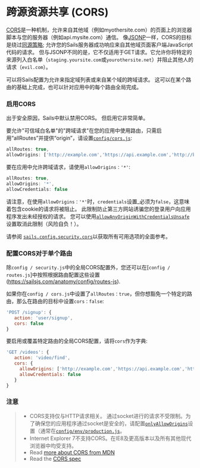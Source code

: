 # 跨源资源共享 (CORS)

<!--
Every Sails app comes ready to handle AJAX requests from a web page on the same domain.  But what if you need to handle AJAX requests
originating from other domains?
-->

[CORS](http://en.wikipedia.org/wiki/Cross-origin_resource_sharing)是一种机制，允许来自其他域（例如myothersite.com）的页面上的浏览器脚本与您的服务器（例如api.mysite.com）通信。 像[JSONP](https://en.wikipedia.org/wiki/JSONP)一样，CORS的目标是绕过[同源策略](http://en.wikipedia.org/wiki/Same-origin_policy); 允许您的Sails服务器成功响应来自其他域页面客户端JavaScript代码的请求。 但与JSONP不同的是，它不仅适用于GET请求。它允许你将特定的来源列入白名单（`staging.yoursite.com`或`yourothersite.net`）并阻止其他人的请求（`evil.com`）。

可以将Sails配置为允许来指定域列表或来自某个域的跨域请求。 这可以在某个路由的基础上完成，也可以针对应用中的每个路由全局完成。

### 启用CORS

出于安全原因，Sails中默认禁用CORS。 但启用它非常简单。

要允许"可信域白名单"的"跨域请求"在您的应用中使用路由，只需启用“allRoutes”并提供“origin”，请设置[`config/cors.js`](https://sailsjs.com/docs/reference/configuration/sails-config-cors):

```javascript
allRoutes: true,
allowOrigins: ['http://example.com','https://api.example.com','http://blog.example.com:1337','https://foo.com:8888']
```

要在应用中允许跨域请求，请使用`allowOrigins：'*'`:

```javascript
allRoutes: true,
allowOrigins: '*',
allowCredentials: false
```
请注意，在使用`allowOrigins：'*'`时，`credentials`设置_必须为`false`，这意味着包含cookie的请求将被阻止。 此限制防止第三方网站诱骗您的登录用户向应用程序发出未经授权的请求。 您可以使用[`allowAnyOriginWithCredentialsUnsafe`](https://sailsjs.com/docs/reference/configuration/sails-config-security-cors)设置取消此限制（风险自负！）。


请参阅 [`sails.config.security.cors`](https://sailsjs.com/documentation/reference/configuration/sails-config-security-cors)以获取所有可用选项的全面参考。


### 配置CORS对于单个路由
除`config / security.js`中的全局CORS配置外，您还可以在[`config / routes.js`]中按照根据路由配置这些设置(https://sailsjs.com/anatomy/config/routes-js).

如果你在`config / cors.js`中设置了`allRoutes：true`，但你想豁免一个特定的路由，那么在路由的目标中设置`cors：false`:

```javascript
'POST /signup': {
   action: 'user/signup',
   cors: false
}
```

要启用或覆盖特定路由的全局CORS配置，请将`cors`作为字典:

```javascript
'GET /videos': {
   action: 'video/find',
   cors: {
     allowOrigins: ['http://example.com','https://api.example.com','http://blog.example.com:1337','https://foo.com:8888'],
     allowCredentials: false
   }
}
```

### 注意

> + CORS支持仅与HTTP请求相关。 通过socket进行的请求不受限制。为了确保您的应用程序通过socket是安全的，请配置[`onlyAllowOrigins`](https://sailsjs.com/documentation/reference/configuration/sails-config-sockets)设置（通常在[`config/env/production.js`](https://sailsjs.com/documentation/anatomy/config/env/production-js)。
> + Internet Explorer 7不支持CORS。在IE8及更高版本以及所有其他现代浏览器中均受支持。
> + Read [more about CORS from MDN](https://developer.mozilla.org/en-US/docs/Web/HTTP/Access_control_CORS)
> + Read the [CORS spec](https://www.w3.org/TR/cors/)

<docmeta name="displayName" value="CORS">
